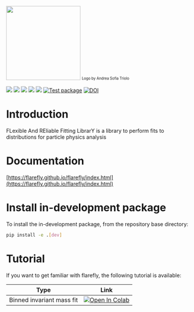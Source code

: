 <img src="./flarefly_logo.png" width="200" /> <sub><sup>Logo by Andrea Sofia Triolo</sup></sub>

[![](https://img.shields.io/github/license/flarefly/flarefly)](https://github.com/hipe4ml/hipe4ml-converter/blob/main/LICENSE)
[![](https://img.shields.io/pypi/pyversions/flarefly.svg?longCache=True)](https://pypi.org/project/flarefly/)
[![](https://img.shields.io/pypi/v/flarefly.svg?maxAge=3600)](https://pypi.org/project/flarefly/)
![](https://github.com/hipe4ml/flarefly/actions/workflows/pythonpackage.yml/badge.svg?branch=main)
![](https://github.com/hipe4ml/flarefly/actions/workflows/pythonpublish.yml/badge.svg)
[![Test package](https://github.com/flarefly/flarefly/actions/workflows/pythonpackage.yml/badge.svg)](https://github.com/flarefly/flarefly/actions/workflows/pythonpackage.yml)
[![DOI](https://zenodo.org/badge/DOI/10.5281/zenodo.7579657.svg)](https://doi.org/10.5281/zenodo.7579657)

# Introduction
FLexible And REliable Fitting LibrarY is a library to perform fits to distributions for particle physics analysis

# Documentation

[https://flarefly.github.io/flarefly/index.html](https://flarefly.github.io/flarefly/index.html)

# Install in-development package

To install the in-development package, from the repository base directory:

```bash
pip install -e .[dev]
```

# Tutorial

If you want to get familiar with flarefly, the following tutorial is available:

| Type | Link |
| -------------- | ------------- |
| Binned invariant mass fit |  [![Open In Colab](https://colab.research.google.com/assets/colab-badge.svg)](https://colab.research.google.com/github/flarefly/flarefly/blob/main/tutorials/flarefly_tutorial_Bzero.ipynb) |